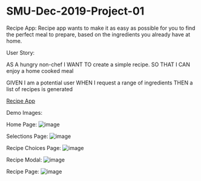 # SMU-Dec-2019-Project-01

Recipe App:
Recipe app wants to make it as easy as possible for you to find the perfect meal to prepare, based on the ingredients you already have at home.

User Story:

AS A hungry non-chef
I WANT TO create a simple recipe.
SO THAT I CAN enjoy a home cooked meal

GIVEN I am a potential user
WHEN I request a range of ingredients
THEN a list of recipes is generated

[Recipe App](https://arun-wd.github.io/SMU-Dec-2019-Project-01/)


Demo Images:

Home Page: ![image](https://user-images.githubusercontent.com/57499384/74388020-d708ec80-4dbf-11ea-9859-893c479f01b2.png)

Selections Page: ![image](https://user-images.githubusercontent.com/57499384/74388066-028bd700-4dc0-11ea-9e29-93db3e93a7b0.png)

Recipe Choices Page: ![image](https://user-images.githubusercontent.com/57499384/74388257-952c7600-4dc0-11ea-9f5d-8779f2dcb341.png)

Recipe Modal: ![image](https://user-images.githubusercontent.com/57499384/74388297-b0978100-4dc0-11ea-8f61-49ec2742a5e5.png)

Recipe Page: ![image](https://user-images.githubusercontent.com/57499384/74388349-cd33b900-4dc0-11ea-924b-70c55592ce9a.png)
